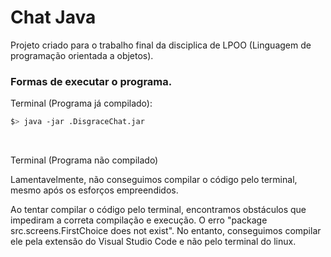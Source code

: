 # Chat Java


Projeto criado para o trabalho final da disciplica de LPOO (Linguagem de programação orientada a objetos).

### Formas de executar o programa.

Terminal (Programa já compilado): 

```bash
$> java -jar .DisgraceChat.jar
```

<br/>

Terminal (Programa não compilado)

Lamentavelmente, não conseguimos compilar o código pelo terminal, mesmo após os esforços empreendidos.

Ao tentar compilar o código pelo terminal, encontramos obstáculos que impediram a correta compilação e execução. O erro "package src.screens.FirstChoice does not exist". No entanto, conseguimos compilar ele pela extensão do Visual Studio Code e não pelo terminal do linux.
